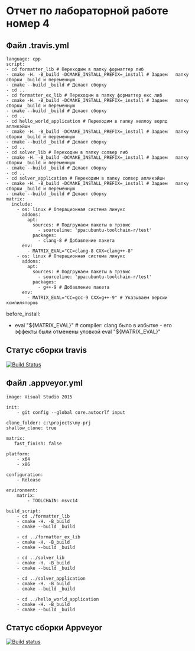 # Отчет по лабораторной работе номер 4


## Файл .travis.yml
	
	language: cpp
	script:
	- cd formatter_lib # Переходим в папку форматтер либ 
	- cmake -H. -B_build -DCMAKE_INSTALL_PREFIX=_install # Задаем 	папку сборки _build и переменную
	- cmake --build _build # Делает сборку
	- cd ..
	- cd formatter_ex_lib # Переходим в папку форматтер екс либ
	- cmake -H. -B_build -DCMAKE_INSTALL_PREFIX=_install # Задаем 	папку сборки _build и переменную
	- cmake --build _build # Делает сборку
	- cd ..
	- cd hello_world_application # Переходим в папку хеллоу ворлд 	апликэйшн
	- cmake -H. -B_build -DCMAKE_INSTALL_PREFIX=_install # Задаем 	папку сборки _build и переменную
	- cmake --build _build # Делает сборку
	- cd ..
	- cd solver_lib # Переходим в папку солвер либ
	- cmake -H. -B_build -DCMAKE_INSTALL_PREFIX=_install # Задаем 	папку сборки _build и переменную
	- cmake --build _build # Делает сборку
	- cd ..
	- cd solver_application # Переходим в папку солвер апликэйшн
	- cmake -H. -B_build -DCMAKE_INSTALL_PREFIX=_install # Задаем 	папку сборки _build и переменную
	- cmake --build _build # Делает сборку
	matrix:
	  include:
	    - os: linux # Операционная система линукс
	      addons:
	        apt:
	          sources: # Подгружаем пакеты в трэвис
	            - sourceline: 'ppa:ubuntu-toolchain-r/test'
	          packages:
	            - clang-8 # Добавление пакета
	      env:
	        - MATRIX_EVAL="CC=clang-8 CXX=clang++-8"
	    - os: linux # Операционная система линукс
	      addons:
	        apt:
	          sources: # Подгружаем пакеты в трэвис
	            - sourceline: 'ppa:ubuntu-toolchain-r/test'
	          packages:
	            - g++-9 # Добавление пакета
	      env:
	        - MATRIX_EVAL="CC=gcc-9 CXX=g++-9" # Указываем версии компиляторов

before_install:
  - eval "${MATRIX_EVAL}" # compiler: clang было в избытке - его эффекты были отменены уловкой eval "${MATRIX_EVAL}"
	      
## Статус сборки travis

[![Build Status](https://travis-ci.com/Nikita0042/lab04.svg?branch=master)](https://travis-ci.com/Nikita0042/lab04)
      
## Файл .appveyor.yml

	image: Visual Studio 2015
	
	init:
	    - git config --global core.autocrlf input

	clone_folder: c:\projects\my-prj 
	shallow_clone: true
	
	matrix:
 	   fast_finish: false
	
	platform:
	    - x64
	    - x86
	
	configuration:
	    - Release
	
	environment:
	    matrix:
	        - TOOLCHAIN: msvc14
	
	build_script:
	    - cd ./formatter_lib
	    - cmake -H. -B_build
	    - cmake --build _build
	
	    - cd ../formatter_ex_lib
	    - cmake -H. -B_build
	    - cmake --build _build
	
	    - cd ../solver_lib
	    - cmake -H. -B_build
	    - cmake --build _build
	
	    - cd ../solver_application
	    - cmake -H. -B_build
	    - cmake --build _build
	
	    - cd ../hello_world_application
	    - cmake -H. -B_build
	    - cmake --build _build
	
## Статус сборки Appveyor

[![Build status](https://ci.appveyor.com/api/projects/status/0krxmv9rf002k4gs?svg=true)](https://ci.appveyor.com/project/Nikita0042/lab04)
